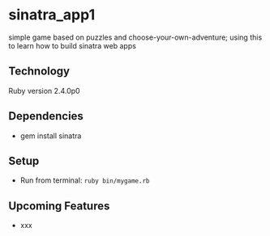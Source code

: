 # sinatra_app1
simple game based on puzzles and choose-your-own-adventure; using this to learn how to build sinatra web apps


## Technology
Ruby version 2.4.0p0


## Dependencies
* gem install sinatra


## Setup
* Run from terminal: `ruby bin/mygame.rb`


## Upcoming Features
* xxx
